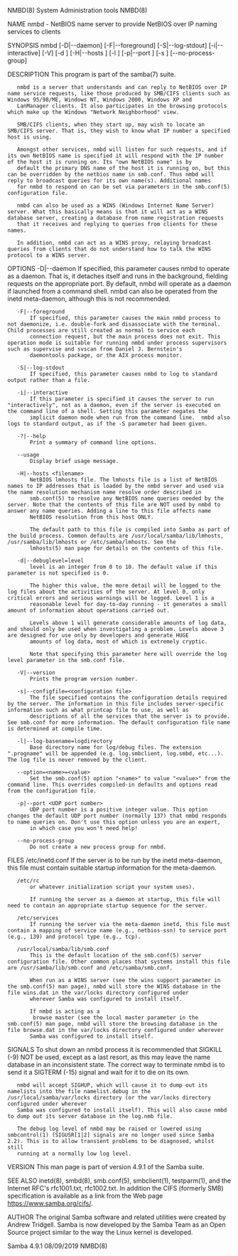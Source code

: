 NMBD(8)                                                                                  System Administration tools                                                                                  NMBD(8)



NAME
       nmbd - NetBIOS name server to provide NetBIOS over IP naming services to clients

SYNOPSIS
       nmbd [-D|--daemon] [-F|--foreground] [-S|--log-stdout] [-i|--interactive] [-V] [-d <debug level>] [-H|--hosts <lmhosts file>] [-l <log directory>] [-p|--port <port number>] [-s <configuration file>]
        [--no-process-group]

DESCRIPTION
       This program is part of the samba(7) suite.

       nmbd is a server that understands and can reply to NetBIOS over IP name service requests, like those produced by SMB/CIFS clients such as Windows 95/98/ME, Windows NT, Windows 2000, Windows XP and
       LanManager clients. It also participates in the browsing protocols which make up the Windows "Network Neighborhood" view.

       SMB/CIFS clients, when they start up, may wish to locate an SMB/CIFS server. That is, they wish to know what IP number a specified host is using.

       Amongst other services, nmbd will listen for such requests, and if its own NetBIOS name is specified it will respond with the IP number of the host it is running on. Its "own NetBIOS name" is by
       default the primary DNS name of the host it is running on, but this can be overridden by the netbios name in smb.conf. Thus nmbd will reply to broadcast queries for its own name(s). Additional names
       for nmbd to respond on can be set via parameters in the smb.conf(5) configuration file.

       nmbd can also be used as a WINS (Windows Internet Name Server) server. What this basically means is that it will act as a WINS database server, creating a database from name registration requests
       that it receives and replying to queries from clients for these names.

       In addition, nmbd can act as a WINS proxy, relaying broadcast queries from clients that do not understand how to talk the WINS protocol to a WINS server.

OPTIONS
       -D|--daemon
           If specified, this parameter causes nmbd to operate as a daemon. That is, it detaches itself and runs in the background, fielding requests on the appropriate port. By default, nmbd will operate
           as a daemon if launched from a command shell. nmbd can also be operated from the inetd meta-daemon, although this is not recommended.

       -F|--foreground
           If specified, this parameter causes the main nmbd process to not daemonize, i.e. double-fork and disassociate with the terminal. Child processes are still created as normal to service each
           connection request, but the main process does not exit. This operation mode is suitable for running nmbd under process supervisors such as supervise and svscan from Daniel J. Bernstein's
           daemontools package, or the AIX process monitor.

       -S|--log-stdout
           If specified, this parameter causes nmbd to log to standard output rather than a file.

       -i|--interactive
           If this parameter is specified it causes the server to run "interactively", not as a daemon, even if the server is executed on the command line of a shell. Setting this parameter negates the
           implicit daemon mode when run from the command line.  nmbd also logs to standard output, as if the -S parameter had been given.

       -?|--help
           Print a summary of command line options.

       --usage
           Display brief usage message.

       -H|--hosts <filename>
           NetBIOS lmhosts file. The lmhosts file is a list of NetBIOS names to IP addresses that is loaded by the nmbd server and used via the name resolution mechanism name resolve order described in
           smb.conf(5) to resolve any NetBIOS name queries needed by the server. Note that the contents of this file are NOT used by nmbd to answer any name queries. Adding a line to this file affects name
           NetBIOS resolution from this host ONLY.

           The default path to this file is compiled into Samba as part of the build process. Common defaults are /usr/local/samba/lib/lmhosts, /usr/samba/lib/lmhosts or /etc/samba/lmhosts. See the
           lmhosts(5) man page for details on the contents of this file.

       -d|--debuglevel=level
           level is an integer from 0 to 10. The default value if this parameter is not specified is 0.

           The higher this value, the more detail will be logged to the log files about the activities of the server. At level 0, only critical errors and serious warnings will be logged. Level 1 is a
           reasonable level for day-to-day running - it generates a small amount of information about operations carried out.

           Levels above 1 will generate considerable amounts of log data, and should only be used when investigating a problem. Levels above 3 are designed for use only by developers and generate HUGE
           amounts of log data, most of which is extremely cryptic.

           Note that specifying this parameter here will override the log level parameter in the smb.conf file.

       -V|--version
           Prints the program version number.

       -s|--configfile=<configuration file>
           The file specified contains the configuration details required by the server. The information in this file includes server-specific information such as what printcap file to use, as well as
           descriptions of all the services that the server is to provide. See smb.conf for more information. The default configuration file name is determined at compile time.

       -l|--log-basename=logdirectory
           Base directory name for log/debug files. The extension ".progname" will be appended (e.g. log.smbclient, log.smbd, etc...). The log file is never removed by the client.

       --option=<name>=<value>
           Set the smb.conf(5) option "<name>" to value "<value>" from the command line. This overrides compiled-in defaults and options read from the configuration file.

       -p|--port <UDP port number>
           UDP port number is a positive integer value. This option changes the default UDP port number (normally 137) that nmbd responds to name queries on. Don't use this option unless you are an expert,
           in which case you won't need help!

       --no-process-group
           Do not create a new process group for nmbd.

FILES
       /etc/inetd.conf
           If the server is to be run by the inetd meta-daemon, this file must contain suitable startup information for the meta-daemon.

       /etc/rc
           or whatever initialization script your system uses).

           If running the server as a daemon at startup, this file will need to contain an appropriate startup sequence for the server.

       /etc/services
           If running the server via the meta-daemon inetd, this file must contain a mapping of service name (e.g., netbios-ssn) to service port (e.g., 139) and protocol type (e.g., tcp).

       /usr/local/samba/lib/smb.conf
           This is the default location of the smb.conf(5) server configuration file. Other common places that systems install this file are /usr/samba/lib/smb.conf and /etc/samba/smb.conf.

           When run as a WINS server (see the wins support parameter in the smb.conf(5) man page), nmbd will store the WINS database in the file wins.dat in the var/locks directory configured under
           wherever Samba was configured to install itself.

           If nmbd is acting as a
            browse master (see the local master parameter in the smb.conf(5) man page, nmbd will store the browsing database in the file browse.dat in the var/locks directory configured under wherever
           Samba was configured to install itself.

SIGNALS
       To shut down an nmbd process it is recommended that SIGKILL (-9) NOT be used, except as a last resort, as this may leave the name database in an inconsistent state. The correct way to terminate nmbd
       is to send it a SIGTERM (-15) signal and wait for it to die on its own.

       nmbd will accept SIGHUP, which will cause it to dump out its namelists into the file namelist.debug in the /usr/local/samba/var/locks directory (or the var/locks directory configured under wherever
       Samba was configured to install itself). This will also cause nmbd to dump out its server database in the log.nmb file.

       The debug log level of nmbd may be raised or lowered using smbcontrol(1) (SIGUSR[1|2] signals are no longer used since Samba 2.2). This is to allow transient problems to be diagnosed, whilst still
       running at a normally low log level.

VERSION
       This man page is part of version 4.9.1 of the Samba suite.

SEE ALSO
       inetd(8), smbd(8), smb.conf(5), smbclient(1), testparm(1), and the Internet RFC's rfc1001.txt, rfc1002.txt. In addition the CIFS (formerly SMB) specification is available as a link from the Web page
       https://www.samba.org/cifs/.

AUTHOR
       The original Samba software and related utilities were created by Andrew Tridgell. Samba is now developed by the Samba Team as an Open Source project similar to the way the Linux kernel is
       developed.



Samba 4.9.1                                                                                       08/09/2019                                                                                          NMBD(8)
